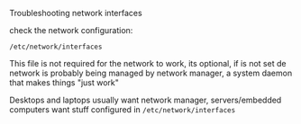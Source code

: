 Troubleshooting network interfaces

check the network configuration:
```
/etc/network/interfaces
```
This file is not required for the network to work, its optional, if is not set 
de network is probably being managed by network manager, a system daemon that
makes things "just work"

Desktops and laptops usually want network manager, servers/embedded computers
want stuff configured in `/etc/network/interfaces`
